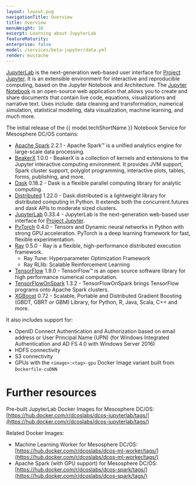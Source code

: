 ```yaml
---
layout: layout.pug
navigationTitle: Overview
title: Overview
menuWeight: 10
excerpt: Learning about JupyterLab
featureMaturity:
enterprise: false
model: /services/beta-jupyter/data.yml
render: mustache
---
```


[JupyterLab](https://github.com/jupyterlab/jupyterlab) is the next-generation web-based user interface for [Project Jupyter](http://http://jupyter.org). It is an extensible environment for interactive and reproducible computing, based on the Jupyter Notebook and Architecture. The [Jupyter Notebook](https://github.com/jupyter/notebook) is an open-source web application that allows you to create and share documents that contain live code, equations, visualizations and narrative text. Uses include: data cleaning and transformation, numerical simulation, statistical modeling, data visualization, machine learning, and much more.

The initial release of the {{ model.techShortName }} Notebook Service for Mesosphere DC/OS contains:

* [Apache Spark](https://spark.apache.org/docs/2.2.1) 2.2.1 -
Apache Spark™ is a unified analytics engine for large-scale data processing.
* [BeakerX](http://beakerx.com) 1.0.0 -
BeakerX is a collection of kernels and extensions to the Jupyter interactive computing environment. It provides JVM support, Spark cluster support, polyglot programming, interactive plots, tables, forms, publishing, and more.
* [Dask](https://dask.readthedocs.io) 0.18.2 -
Dask is a flexible parallel computing library for analytic computing.
* [Distributed](https://distributed.readthedocs.io) 1.22.0 -
Dask.distributed is a lightweight library for distributed computing in Python. It extends both the concurrent.futures and dask APIs to moderate sized clusters.
* [JupyterLab](https://jupyterlab.readthedocs.io) 0.33.4 -
JupyterLab is the next-generation web-based user interface for [Project Jupyter](https://jupyter.org).
* [PyTorch](https://pytorch.org) 0.4.0 -
Tensors and Dynamic neural networks in Python with strong GPU acceleration. PyTorch is a deep learning framework for fast, flexible experimentation.
* [Ray](https://ray.readthedocs.io) 0.5.0 -
Ray is a flexible, high-performance distributed execution framework.
  * Ray Tune: Hyperparameter Optimization Framework
  * Ray RLlib: Scalable Reinforcement Learning
* [TensorFlow](https://www.tensorflow.org) 1.9.0 -
TensorFlow™ is an open source software library for high performance numerical computation.
* [TensorFlowOnSpark](https://github.com/yahoo/TensorFlowOnSpark) 1.3.2 -
TensorFlowOnSpark brings TensorFlow programs onto Apache Spark clusters.
* [XGBoost](https://xgboost.ai) 0.72 -
Scalable, Portable and Distributed Gradient Boosting (GBDT, GBRT or GBM) Library, for Python, R, Java, Scala, C++ and more.

It also includes support for:
* OpenID Connect Authentication and Authorization based on email address or User Principal Name (UPN) (for Windows Integrated Authentication and AD FS 4.0 with Windows Server 2016)
* HDFS connectivity
* S3 connectivity
* GPUs with the `<image>:<tag>-gpu` Docker Image variant built from `Dockerfile-cuDNN`

# Further resources
Pre-built JupyterLab Docker Images for Mesosphere DC/OS: [https://hub.docker.com/r/dcoslabs/dcos-jupyterlab/tags/](https://hub.docker.com/r/dcoslabs/dcos-jupyterlab/tags/)

Related Docker Images:
 * Machine Learning Worker for Mesosphere DC/OS: [https://hub.docker.com/r/dcoslabs/dcos-ml-worker/tags/](https://hub.docker.com/r/dcoslabs/dcos-ml-worker/tags/)
 * Apache Spark (with GPU support) for Mesosphere DC/OS: [https://hub.docker.com/r/dcoslabs/dcos-spark/tags/](https://hub.docker.com/r/dcoslabs/dcos-spark/tags/)
